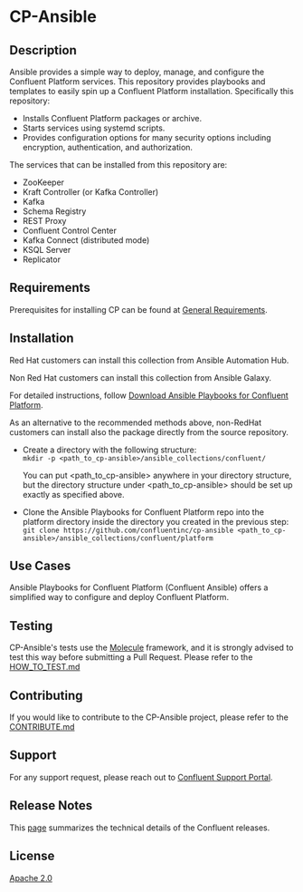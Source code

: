 
# CP-Ansible

## Description

Ansible provides a simple way to deploy, manage, and configure the Confluent Platform services. This repository provides playbooks and templates to easily spin up a Confluent Platform installation. Specifically this repository:

* Installs Confluent Platform packages or archive.
* Starts services using systemd scripts.
* Provides configuration options for many security options including encryption, authentication, and authorization.

The services that can be installed from this repository are:

* ZooKeeper
* Kraft Controller (or Kafka Controller)
* Kafka
* Schema Registry
* REST Proxy
* Confluent Control Center
* Kafka Connect (distributed mode)
* KSQL Server
* Replicator

## Requirements

Prerequisites for installing CP can be found at [General Requirements](https://docs.confluent.io/ansible/current/ansible-requirements.html#general-requirements).


## Installation

Red Hat customers can install this collection from Ansible Automation Hub.

Non Red Hat customers can install this collection from Ansible Galaxy.

For detailed instructions, follow [Download Ansible Playbooks for Confluent Platform](https://docs.confluent.io/ansible/current/ansible-download.html).

As an alternative to the recommended methods above, non-RedHat customers can install also the package directly from the source repository.

* Create a directory with the following structure:<br>
```mkdir -p <path_to_cp-ansible>/ansible_collections/confluent/```

  You can put <path_to_cp-ansible> anywhere in your directory structure, but the directory structure under <path_to_cp-ansible> should be set up exactly as specified above.

* Clone the Ansible Playbooks for Confluent Platform repo into the platform directory inside the directory you created in the previous step:<br>
```git clone https://github.com/confluentinc/cp-ansible <path_to_cp-ansible>/ansible_collections/confluent/platform```


## Use Cases

Ansible Playbooks for Confluent Platform (Confluent Ansible) offers a simplified way to configure and deploy Confluent Platform.


## Testing

CP-Ansible's tests use the [Molecule](https://ansible.readthedocs.io/projects/molecule/) framework, and it is strongly advised to test this way before submitting a Pull Request. Please refer to the [HOW_TO_TEST.md](docs/https://github.com/confluentinc/cp-ansible/blob/7.4.11-post/docs/HOW_TO_TEST.md)


## Contributing

If you would like to contribute to the CP-Ansible project, please refer to the [CONTRIBUTE.md](https://github.com/confluentinc/cp-ansible/blob/7.4.11-post/docs/CONTRIBUTING.md)

## Support

For any support request, please reach out to [Confluent Support Portal](https://support.confluent.io/).

## Release Notes

This [page](https://docs.confluent.io/ansible/current/ansible-release-notes.html) summarizes the technical details of the Confluent releases.

## License

[Apache 2.0](https://github.com/confluentinc/cp-ansible/blob/7.4.11-post/LICENSE.md)
